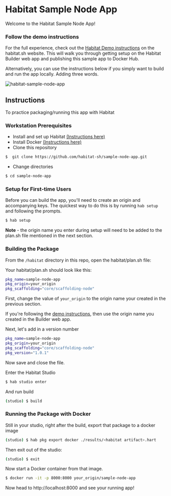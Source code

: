 # Habitat Sample Node App

Welcome to the Habitat Sample Node App!

### Follow the demo instructions

For the full experience, check out the [Habitat Demo instructions](https://www.habitat.sh/demo/) on the habitat.sh website. This will walk you through getting setup on the Habitat Builder web app and publishing this sample app to Docker Hub.

Alternatively, you can use the instructions below if you simply want to build and run the app locally. Adding three words. 

![habitat-sample-node-app](https://user-images.githubusercontent.com/446285/31078915-96033340-a749-11e7-906c-7861521894fc.png)


## Instructions

To practice packaging/running this app with Habitat

### Workstation Prerequisites
* Install and set up Habitat [(Instructions here)](https://www.habitat.sh/tutorials/download/)
* Install Docker [(Instructions here)](https://www.docker.com/community-edition)
* Clone this repository
```bash
$  git clone https://github.com/habitat-sh/sample-node-app.git
```
* Change directories
```bash
$ cd sample-node-app
```

### Setup for First-time Users
Before you can build the app, you'll need to create an origin and accompanying keys.
The quickest way to do this is by running `hab setup` and following the prompts.

```bash
$ hab setup
```

**Note** - the origin name you enter during setup will need to be added to the plan.sh file mentioned in the next section.

### Building the Package
From the `/habitat` directory in this repo, open the habitat/plan.sh file:

Your habitat/plan.sh should look like this:
```sh
pkg_name=sample-node-app
pkg_origin=your_origin
pkg_scaffolding="core/scaffolding-node"
```
First, change the value of `your_origin` to the origin name your created in the previous section. 

If you're following the [demo instructions](https://www.habitat.sh/demo/), then use the origin name you created in the Builder web app.

Next, let's add in a version number
```sh
pkg_name=sample-node-app
pkg_origin=your_origin
pkg_scaffolding="core/scaffolding-node"
pkg_version="1.0.1"
```

Now save and close the file.

Enter the Habitat Studio

```bash
$ hab studio enter
```

And run build

```bash
(studio) $ build
```

### Running the Package with Docker

Still in your studio, right after the build, export that package to a docker image
```bash
(studio) $ hab pkg export docker ./results/<habitat artifact>.hart
```

Then exit out of the studio:
```bash
(studio) $ exit
```

Now start a Docker container from that image.

```bash
$ docker run -it -p 8000:8000 your_origin/sample-node-app
```

Now head to http://localhost:8000 and see your running app!
